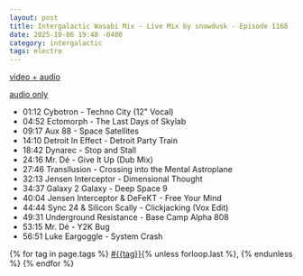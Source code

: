 ```yaml
---
layout: post
title: Intergalactic Wasabi Mix - Live Mix by snowdusk - Episode 1168 - aNONradio.net - 2025/09/28 
date: 2025-10-06 19:48 -0400
category: intergalactic
tags: electro
---
```


[video + audio](https://toobnix.org/w/2aQnLhD9PJcCCE1PGVcSC4)

[audio only](https://archives.anonradio.net/202509282300_snowdusk.mp3)

* 01:12 Cybotron - Techno City (12" Vocal)
* 04:52 Ectomorph - The Last Days of Skylab
* 09:17 Aux 88 - Space Satellites
* 14:10 Detroit In Effect - Detroit Party Train
* 18:42 Dynarec - Stop and Stall
* 24:16 Mr. Dé - Give It Up (Dub Mix)
* 27:46 Transllusion - Crossing into the Mental Astroplane
* 32:13 Jensen Interceptor - Dimensional Thought
* 34:37 Galaxy 2 Galaxy - Deep Space 9
* 40:04 Jensen Interceptor & DeFeKT - Free Your Mind
* 44:44 Sync 24 & Silicon Scally - Clickjacking (Vox Edit)
* 49:31 Underground Resistance - Base Camp Alpha 808
* 53:15 Mr. Dé - Y2K Bug
* 56:51 Luke Eargoggle - System Crash

<p>
  {% for tag in page.tags %}
  <a class="post" href="/tag/{{tag}}">#{{tag}}</a>{% unless forloop.last %}, {% endunless %}
  {% endfor %}
</p>
